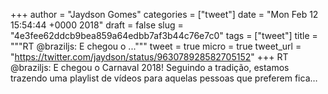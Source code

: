 
+++
author = "Jaydson Gomes"
categories = ["tweet"]
date = "Mon Feb 12 15:54:44 +0000 2018"
draft = false
slug = "4e3fee62ddcb9bea859a64edbb7af3b44c76e7c0"
tags = ["tweet"]
title = """RT @braziljs: E chegou o ..."""
tweet = true
micro = true
tweet_url = "https://twitter.com/jaydson/status/963078928582705152"
+++
RT @braziljs: E chegou o Carnaval 2018!
Seguindo a tradição, estamos trazendo uma playlist de vídeos para aquelas pessoas que preferem fica…
